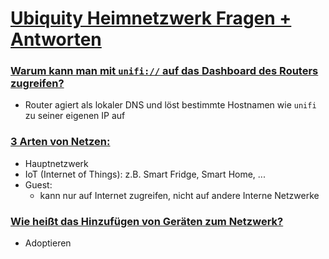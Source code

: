 # <u>Ubiquity Heimnetzwerk Fragen + Antworten</u>

### <u>Warum kann man mit ``unifi://`` auf das Dashboard des Routers zugreifen?</u>
- Router agiert als lokaler DNS und löst bestimmte Hostnamen wie `unifi` zu seiner eigenen IP auf


### <u>3 Arten von Netzen:</u>
- Hauptnetzwerk
- IoT (Internet of Things): z.B. Smart Fridge, Smart Home, ...
- Guest:
	- kann nur auf Internet zugreifen, nicht auf andere Interne Netzwerke


### <u>Wie heißt das Hinzufügen von Geräten zum Netzwerk?</u>
- Adoptieren